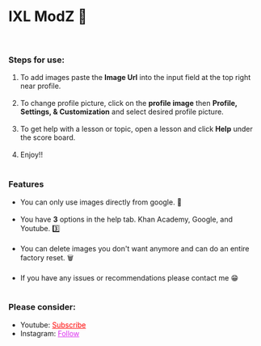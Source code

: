 <h1>IXL ModZ 🧠</h1><br>

<h3>Steps for use: </h3>
<ol style="margin-bottom:10px;">
<li>To add images paste the <b>Image Url</b> into the input field at the top right near profile.</li><br>
<li>To change profile picture, click on the <b>profile image</b> then <b>Profile, Settings, & Customization</b> and select desired profile picture.</li><br>
<li>To get help with a lesson or topic, open a lesson and click <b>Help</b> under the score board.</li><br>
<li>Enjoy!!</li><br>
</ol>


<h3>Features</h3>
<ul style="margin-bottom:10px;">
<li>You can only use images directly from google. 🎯</li><br>
<li>You have <b>3</b> options in the help tab. Khan Academy, Google, and Youtube. 3️⃣</li><br>
<li>You can delete images you don't want anymore and can do an entire factory reset. 🗑</li><br>
<li>If you have any issues or recommendations please contact me 😁 </li><br>
</ul>

<h3>Please consider:</h3>
<ul>
<li>Youtube:  <a style="color:red;" target="_Blank" href="https://www.youtube.com/channel/UCinBnZ2BKAbCKA1w9lmFd0w">Subscribe</a></li>
<li>Instagram:  <a style="color:#dc2ef0;" target="_Blank" href="https://www.instagram.com/nyc.geahad.codes/">Follow</a></li>
</ul>
